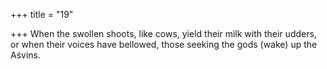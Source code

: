 +++
title = "19"

+++
When the swollen shoots, like cows, yield their milk with their udders, or when their voices have bellowed, those seeking the gods (wake) up  the Aśvins.